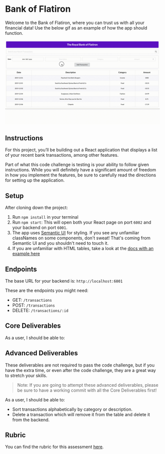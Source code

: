 # Bank of Flatiron

Welcome to the Bank of Flatiron, where you can trust us with all your financial data! Use the below gif as an example of how the app should function.

![demo](./demo.gif)

## Instructions

For this project, you’ll be building out a React application that displays a list of your recent bank transactions, among other features.

Part of what this code challenge is testing is your ability to follow given instructions. While you will definitely have a significant amount of freedom in how you implement the features, be sure to carefully read the directions for setting up the application.

## Setup

After cloning down the project:

1. Run `npm install` in your terminal
2. Run `npm start`: This will open both your React page on port `6002` and your backend on port `6001`.
3. The app uses [Semantic UI](https://semantic-ui.com/) for styling. If you see any unfamiliar classNames on some components, don't sweat! That's coming from Semantic UI and you shouldn't need to touch it.
4. If you are unfamiliar with HTML tables, take a look at the [docs with an example here](https://www.w3schools.com/html/html_tables.asp)

## Endpoints

The base URL for your backend is: `http://localhost:6001`

These are the endpoints you might need:

- GET: `/transactions`
- POST: `/transactions`
- DELETE: `/transactions/:id`

## Core Deliverables

As a user, I should be able to:

<!-- - See a table of the transactions.  DONE -->
<!-- - Fill out and submit the form to add a new transaction. This should add the new transaction to the table **as well as post the new transaction to the backend API for persistence**.  DONE -->
<!-- - Filter transactions by typing into the search bar. Only transactions with a description matching the search term should be shown in the transactions table.  DONE -->

## Advanced Deliverables

These deliverables are not required to pass the code challenge, but if you have the extra time, or even after the code challenge, they are a great way to stretch your skills.

> Note: If you are going to attempt these advanced deliverables, please be sure to have a working commit with all the Core Deliverables first!

As a user, I should be able to:

- Sort transactions alphabetically by category or description.
- Delete a transaction which will remove it from the table and delete it from the backend.

## Rubric

You can find the rubric for this assessment [here](https://github.com/learn-co-curriculum/se-rubrics/blob/master/module-4.md).
